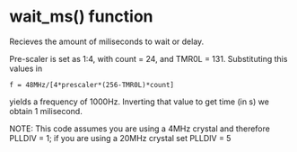 # wait_ms() function
Recieves the amount of miliseconds to wait or delay.

Pre-scaler is set as 1:4, with count = 24, and TMR0L = 131. Substituting this values in 
```
f = 48MHz/[4*prescaler*(256-TMR0L)*count] 
```
yields a frequency of 1000Hz. Inverting that value to get time (in s) we obtain 1 milisecond.


NOTE: This code assumes you are using a 4MHz crystal and therefore PLLDIV = 1; if you are using a 20MHz crystal set PLLDIV = 5

